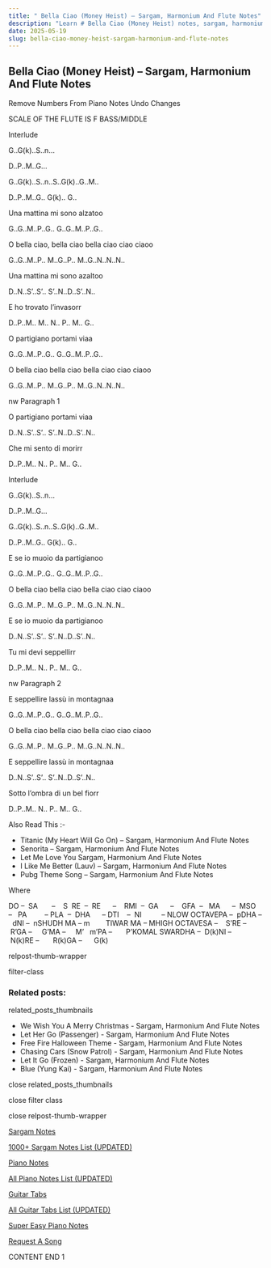```yaml
---
title: " Bella Ciao (Money Heist) – Sargam, Harmonium And Flute Notes"
description: "Learn # Bella Ciao (Money Heist) notes, sargam, harmonium notations and flute notes. Easy step-by-step tutorial for beginners."
date: 2025-05-19
slug: bella-ciao-money-heist-sargam-harmonium-and-flute-notes
---
```


## Bella Ciao (Money Heist) – Sargam, Harmonium And Flute Notes

Remove Numbers From Piano Notes
Undo Changes

SCALE OF THE FLUTE IS F BASS/MIDDLE

Interlude

G..G(k)..S..n…

D..P..M..G…

G..G(k)..S..n..S..G(k)..G..M..

D..P..M..G.. G(k).. G..

Una mattina mi sono alzatoo

G..G..M..P..G.. G..G..M..P..G..

O bella ciao, bella ciao bella ciao ciao ciaoo

G..G..M..P.. M..G..P.. M..G..N..N..N..

Una mattina mi sono azaltoo

D..N..S’..S’.. S’..N..D..S’..N..

E ho trovato I’invasorr

D..P..M.. M.. N.. P.. M.. G..

O partigiano portami viaa

G..G..M..P..G.. G..G..M..P..G..

O bella ciao bella ciao bella ciao ciao ciaoo

G..G..M..P.. M..G..P.. M..G..N..N..N..

nw Paragraph 1

O partigiano portami viaa

D..N..S’..S’.. S’..N..D..S’..N..

Che mi sento di morirr

D..P..M.. N.. P.. M.. G..

Interlude

G..G(k)..S..n…

D..P..M..G…

G..G(k)..S..n..S..G(k)..G..M..

D..P..M..G.. G(k).. G..

E se io muoio da partigianoo

G..G..M..P..G.. G..G..M..P..G..

O bella ciao bella ciao bella ciao ciao ciaoo

G..G..M..P.. M..G..P.. M..G..N..N..N..

E se io muoio da partigianoo

D..N..S’..S’.. S’..N..D..S’..N..

Tu mi devi seppellirr

D..P..M.. N.. P.. M.. G..

nw Paragraph 2

E seppellire lassù in montagnaa

G..G..M..P..G.. G..G..M..P..G..

O bella ciao bella ciao bella ciao ciao ciaoo

G..G..M..P.. M..G..P.. M..G..N..N..N..

E seppellire lassù in montagnaa

D..N..S’..S’.. S’..N..D..S’..N..

Sotto l’ombra di un bel fiorr

D..P..M.. N.. P.. M.. G..

Also Read This :-

- Titanic (My Heart Will Go On) – Sargam, Harmonium And Flute Notes
- Senorita – Sargam, Harmonium And Flute Notes
- Let Me Love You Sargam, Harmonium And Flute Notes
- I Like Me Better (Lauv) – Sargam, Harmonium And Flute Notes
- Pubg Theme Song – Sargam, Harmonium And Flute Notes

Where

DO –  SA       –    S  RE  –  RE      –    RMI  –  GA      –    GFA  –   MA      –  MSO  –   PA         – PLA  –  DHA      – DTI    –  NI          – NLOW OCTAVEPA –  pDHA –  dNI –  nSHUDH MA – m        TIWAR MA – MHIGH OCTAVESA –    S’RE –     R’GA –     G’MA –     M’   m’PA –       P’KOMAL SWARDHA –  D(k)NI –       N(k)RE –       R(k)GA –      G(k)

relpost-thumb-wrapper

filter-class

### Related posts:

related_posts_thumbnails

- We Wish You A Merry Christmas - Sargam, Harmonium And Flute Notes
- Let Her Go (Passenger) - Sargam, Harmonium And Flute Notes
- Free Fire Halloween Theme - Sargam, Harmonium And Flute Notes
- Chasing Cars (Snow Patrol) - Sargam, Harmonium And Flute Notes
- Let It Go (Frozen) - Sargam, Harmonium And Flute Notes
- Blue (Yung Kai) - Sargam, Harmonium And Flute Notes

close related_posts_thumbnails

close filter class

close relpost-thumb-wrapper

[Sargam Notes](/sargam-notes.html)

[1000+ Sargam Notes List (UPDATED)](/all-songs-list-sargam-notes.html)

[Piano Notes](/piano-notes.html)

[All Piano Notes List (UPDATED)](/all-songs-list-piano-notes.html)

[Guitar Tabs](/guitar-tabs.html)

[All Guitar Tabs List (UPDATED)](/all-songs-list-guitar-tabs.html)

[Super Easy Piano Notes](https://studywall.in/)

[Request A Song](/request-a-song.html)

CONTENT END 1
